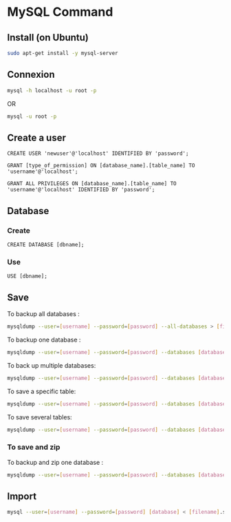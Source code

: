 # MySQL Command
## Install (on Ubuntu)
```bash
sudo apt-get install -y mysql-server
```
## Connexion
```bash
mysql -h localhost -u root -p
```
OR
```bash
mysql -u root -p
```

## Create a user
```mysql
CREATE USER 'newuser'@'localhost' IDENTIFIED BY 'password';
```
```mysql
GRANT [type_of_permission] ON [database_name].[table_name] TO 'username'@'localhost';
```
```mysql
GRANT ALL PRIVILEGES ON [database_name].[table_name] TO 'username'@'localhost' IDENTIFIED BY 'password';
```

## Database
### Create
```mysql
CREATE DATABASE [dbname];
```
### Use
```mysql
USE [dbname];
```

## Save
To backup all databases :
```bash
mysqldump --user=[username] --password=[password] --all-databases > [filename].sql
```
To backup one database :
```bash
mysqldump --user=[username] --password=[password] --databases [database] > [filename].sql
```
To back up multiple databases:
```bash
mysqldump --user=[username] --password=[password] --databases [database_1] [database_2] > [filename].sql
```
To save a specific table:
```bash
mysqldump --user=[username] --password=[password] --databases [database] --tables [tableName] > [filename].sql
```
To save several tables:
```bash
mysqldump --user=[username] --password=[password] --databases [database] --tables [tableName_1] [tableName_2] > [filename].sql
```
### To save and zip
To backup and zip one database :
```bash
mysqldump --user=[username] --password=[password] --databases [database] | zip > [database].sql.zip
```
## Import
```bash
mysql --user=[username] --password=[password] [database] < [filename].sql
```
